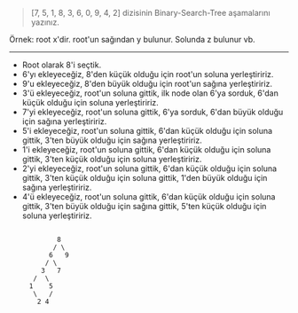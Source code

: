 >[7, 5, 1, 8, 3, 6, 0, 9, 4, 2] dizisinin Binary-Search-Tree aşamalarını yazınız.

Örnek: root x'dir. root'un sağından y bulunur. Solunda z bulunur vb.

---
* Root olarak 8'i seçtik.
* 6'yı ekleyeceğiz, 8'den küçük olduğu için root'un soluna yerleştiririz.
* 9'u ekleyeceğiz, 8'den büyük olduğu için root'un sağına yerleştiririz.
* 3'ü ekleyeceğiz, root'un soluna gittik, ilk node olan 6'ya sorduk, 6'dan küçük olduğu için soluna yerleştiririz.
* 7'yi ekleyeceğiz, root'un soluna gittik, 6'ya sorduk, 6'dan büyük olduğu için sağına yerleştiririz.
* 5'i ekleyeceğiz, root'un soluna gittik, 6'dan küçük olduğu için soluna gittik, 3'ten büyük olduğu için sağına yerleştiririz.
* 1'i ekleyeceğiz, root'un soluna gittik, 6'dan küçük olduğu için soluna gittik, 3'ten küçük olduğu için soluna yerleştiririz.
* 2'yi ekleyeceğiz, root'un soluna gittik, 6'dan küçük olduğu için soluna gittik, 3'ten küçük olduğu için soluna gittik, 1'den büyük olduğu için sağına yerleştiririz.
* 4'ü ekleyeceğiz, root'un soluna gittik, 6'dan küçük olduğu için soluna gittik, 3'ten büyük olduğu için sağına gittik, 5'ten küçük olduğu için soluna yerleştiririz.


```

            8
           / \
          6   9
         / \
        3   7
      /  \
     1    5
      \   /
       2 4 
```